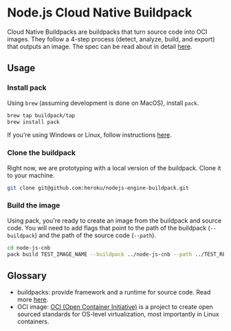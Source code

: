 # Node.js Cloud Native Buildpack

Cloud Native Buildpacks are buildpacks that turn source code into OCI images. They follow a 4-step process (detect, analyze, build, and export) that outputs an image. The spec can be read about in detail [here](https://github.com/buildpack/spec/blob/master/buildpack.md).

## Usage

### Install pack

Using `brew` (assuming development is done on MacOS), install `pack`.

```sh
brew tap buildpack/tap
brew install pack
```

If you're using Windows or Linux, follow instructions [here](https://buildpacks.io/docs/install-pack/).

### Clone the buildpack

Right now, we are prototyping with a local version of the buildpack. Clone it to your machine.

```sh
git clone git@github.com:heroku/nodejs-engine-buildpack.git
```

### Build the image

Using pack, you're ready to create an image from the buildpack and source code. You will need to add flags that point to the path of the buildpack (`--buildpack`) and the path of the source code (`--path`).

```sh
cd node-js-cnb
pack build TEST_IMAGE_NAME --buildpack ../node-js-cnb --path ../TEST_REPO_PATH
```

## Glossary

- buildpacks: provide framework and a runtime for source code. Read more [here](https://buildpacks.io).
- OCI image: [OCI (Open Container Initiative)](https://www.opencontainers.org/) is a project to create open sourced standards for OS-level virtualization, most importantly in Linux containers.

